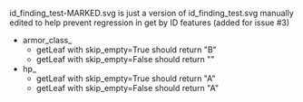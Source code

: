 id_finding_test-MARKED.svg is just a version of id_finding_test.svg manually edited to help prevent regression in get by ID features (added for issue #3)
- armor_class_
  - getLeaf with skip_empty=True should return "B"
  - getLeaf with skip_empty=False should return ""
- hp_
  - getLeaf with skip_empty=True should return "A"
  - getLeaf with skip_empty=False should return "A"
